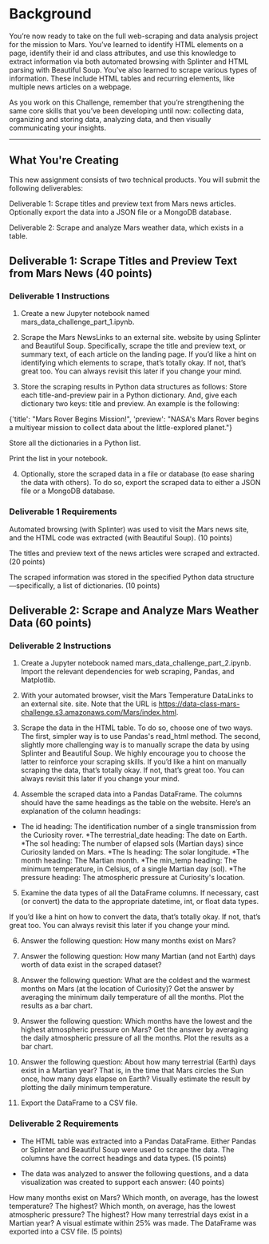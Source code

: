 # Background
You’re now ready to take on the full web-scraping and data analysis project for the mission to Mars. You’ve learned to identify HTML elements on a page, identify their id and class attributes, and use this knowledge to extract information via both automated browsing with Splinter and HTML parsing with Beautiful Soup. You’ve also learned to scrape various types of information. These include HTML tables and recurring elements, like multiple news articles on a webpage.

As you work on this Challenge, remember that you’re strengthening the same core skills that you’ve been developing until now: collecting data, organizing and storing data, analyzing data, and then visually communicating your insights.
- - - 
## What You're Creating
This new assignment consists of two technical products. You will submit the following deliverables:

Deliverable 1: Scrape titles and preview text from Mars news articles. Optionally export the data into a JSON file or a MongoDB database.

Deliverable 2: Scrape and analyze Mars weather data, which exists in a table.

## Deliverable 1: Scrape Titles and Preview Text from Mars News (40 points)
### Deliverable 1 Instructions
1. Create a new Jupyter notebook named mars_data_challenge_part_1.ipynb.

2. Scrape the Mars NewsLinks to an external site. website by using Splinter and Beautiful Soup. Specifically, scrape the title and preview text, or summary text, of each article on the landing page. If you’d like a hint on identifying which elements to scrape, that’s totally okay. If not, that’s great too. You can always revisit this later if you change your mind.

3. Store the scraping results in Python data structures as follows: Store each title-and-preview pair in a Python dictionary. And, give each dictionary two keys: title and preview. An example is the following:

{'title': "Mars Rover Begins Mission!", 
      'preview': "NASA's Mars Rover begins a multiyear mission to collect data about the little-explored planet."}

Store all the dictionaries in a Python list.

Print the list in your notebook.

4. Optionally, store the scraped data in a file or database (to ease sharing the data with others). To do so, export the scraped data to either a JSON file or a MongoDB database.

### Deliverable 1 Requirements
Automated browsing (with Splinter) was used to visit the Mars news site, and the HTML code was extracted (with Beautiful Soup). (10 points)

The titles and preview text of the news articles were scraped and extracted. (20 points)

The scraped information was stored in the specified Python data structure—specifically, a list of dictionaries. (10 points)

## Deliverable 2: Scrape and Analyze Mars Weather Data (60 points)

### Deliverable 2 Instructions
1. Create a Jupyter notebook named mars_data_challenge_part_2.ipynb. Import the relevant dependencies for web scraping, Pandas, and Matplotlib.

2. With your automated browser, visit the Mars Temperature DataLinks to an external site. site. Note that the URL is https://data-class-mars-challenge.s3.amazonaws.com/Mars/index.html.

3. Scrape the data in the HTML table. To do so, choose one of two ways. The first, simpler way is to use Pandas's read_html method. The second, slightly more challenging way is to manually scrape the data by using Splinter and Beautiful Soup. We highly encourage you to choose the latter to reinforce your scraping skills. If you’d like a hint on manually scraping the data, that’s totally okay. If not, that’s great too. You can always revisit this later if you change your mind.

4. Assemble the scraped data into a Pandas DataFrame. The columns should have the same headings as the table on the website. Here’s an explanation of the column headings:

* The id heading: The identification number of a single transmission from the Curiosity rover.
*The terrestrial_date heading: The date on Earth.
*The sol heading: The number of elapsed sols (Martian days) since Curiosity landed on Mars.
*The ls heading: The solar longitude.
*The month heading: The Martian month.
*The min_temp heading: The minimum temperature, in Celsius, of a single Martian day (sol).
*The pressure heading: The atmospheric pressure at Curiosity's location.

5. Examine the data types of all the DataFrame columns. If necessary, cast (or convert) the data to the appropriate datetime, int, or float data types.

If you’d like a hint on how to convert the data, that’s totally okay. If not, that’s great too. You can always revisit this later if you change your mind.

6. Answer the following question: How many months exist on Mars?

7. Answer the following question: How many Martian (and not Earth) days worth of data exist in the scraped dataset?

8. Answer the following question: What are the coldest and the warmest months on Mars (at the location of Curiosity)? Get the answer by averaging the minimum daily temperature of all the months. Plot the results as a bar chart.

9. Answer the following question: Which months have the lowest and the highest atmospheric pressure on Mars? Get the answer by averaging the daily atmospheric pressure of all the months. Plot the results as a bar chart.

10. Answer the following question: About how many terrestrial (Earth) days exist in a Martian year? That is, in the time that Mars circles the Sun once, how many days elapse on Earth? Visually estimate the result by plotting the daily minimum temperature.

11. Export the DataFrame to a CSV file.

### Deliverable 2 Requirements
* The HTML table was extracted into a Pandas DataFrame. Either Pandas or Splinter and Beautiful Soup were used to scrape the data. The columns have the correct headings and data types. (15 points)

* The data was analyzed to answer the following questions, and a data visualization was created to support each answer: (40 points)

How many months exist on Mars?
Which month, on average, has the lowest temperature? The highest?
Which month, on average, has the lowest atmospheric pressure? The highest?
How many terrestrial days exist in a Martian year? A visual estimate within 25% was made.
The DataFrame was exported into a CSV file. (5 points)
